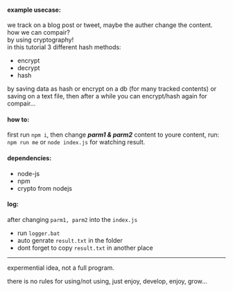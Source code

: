 #### example usecase:
we track on a blog post or tweet, maybe the auther change the content. how we can compair?\
by using cryptography!\
in this tutorial 3 different hash methods:
- encrypt
- decrypt
- hash

by saving data as hash or encrypt on a db (for many tracked contents) or saving on a text file, then after a while you can encrypt/hash again for compair...

#### how to:
first run `npm i`, then change ***parm1 & parm2*** content to youre content, run: `npm run me` or `node index.js` for watching result.

#### dependencies:
- node-js
- npm
- crypto from nodejs

#### log:
after changing `parm1, parm2` into the `index.js`
- run `logger.bat`
- auto genrate `result.txt` in the folder
- dont forget to copy `result.txt` in another place

---

expermential idea, not a full program.

there is no rules for using/not using, just enjoy, develop, enjoy, grow...
